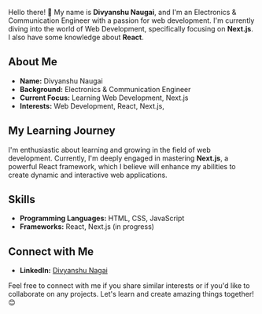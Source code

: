 Hello there! 👋 My name is **Divyanshu Naugai**, and I'm an Electronics & Communication Engineer with a passion for web development. I'm currently diving into the world of Web Development, specifically focusing on **Next.js**. I also have some knowledge about **React**.

## About Me

- **Name:** Divyanshu Naugai
- **Background:** Electronics & Communication Engineer
- **Current Focus:** Learning Web Development, Next.js
- **Interests:** Web Development, React, Next.js,

## My Learning Journey

I'm enthusiastic about learning and growing in the field of web development. Currently, I'm deeply engaged in mastering **Next.js**, a powerful React framework, which I believe will enhance my abilities to create dynamic and interactive web applications.

## Skills

- **Programming Languages:** HTML, CSS, JavaScript
- **Frameworks:** React, Next.js (in progress)

## Connect with Me

- **LinkedIn:** [Divyanshu Nagai](https://www.linkedin.com/in/divyanshu-naugai/)

Feel free to connect with me if you share similar interests or if you'd like to collaborate on any projects. Let's learn and create amazing things together! 😊
